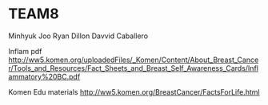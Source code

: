 # TEAM8

Minhyuk Joo
Ryan Dillon
Davvid Caballero

Inflam pdf
http://ww5.komen.org/uploadedFiles/_Komen/Content/About_Breast_Cancer/Tools_and_Resources/Fact_Sheets_and_Breast_Self_Awareness_Cards/Inflammatory%20BC.pdf

Komen Edu materials
http://ww5.komen.org/BreastCancer/FactsForLife.html
